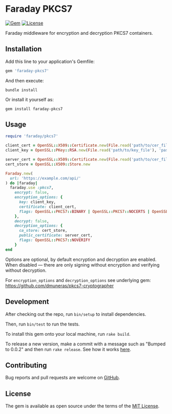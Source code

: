 # Faraday PKCS7

[![Gem](https://img.shields.io/gem/v/faraday-pkcs7.svg?style=flat-square)](https://rubygems.org/gems/faraday-pkcs7)
[![License](https://img.shields.io/github/license/AlexWayfer/faraday-pkcs7.svg?style=flat-square)](LICENSE.md)

Faraday middleware for encryption and decryption PKCS7 containers.

## Installation

Add this line to your application's Gemfile:

```ruby
gem 'faraday-pkcs7'
```

And then execute:

```shell
bundle install
```

Or install it yourself as:

```shell
gem install faraday-pkcs7
```

## Usage

```ruby
require 'faraday/pkcs7'

client_cert = OpenSSL::X509::Certificate.new(File.read('path/to/cer_file'))
client_key = OpenSSL::PKey::RSA.new(File.read('path/to/key_file'), 'passphrase or empty string')

server_cert = OpenSSL::X509::Certificate.new(File.read('path/to/cer_file'))
cert_store = OpenSSL::X509::Store.new

Faraday.new(
  url: 'https://example.com/api/'
) do |faraday|
  faraday.use :pkcs7,
    encrypt: false,
    encryption_options: {
      key: client_key,
      certificate: client_cert,
      flags: OpenSSL::PKCS7::BINARY | OpenSSL::PKCS7::NOCERTS | OpenSSL::PKCS7::NOCHAIN
    },
    decrypt: false,
    decryption_options: {
      ca_store: cert_store,
      public_certificate: server_cert,
      flags: OpenSSL::PKCS7::NOVERIFY
    }
end
```

Options are optional, by default encryption and decryption are enabled. When disabled — there are only signing
without encryption and verifying without decryption.

For `encryption_options` and `decryption_options` see underlying gem: https://github.com/dmuneras/pkcs7-cryptographer

## Development

After checking out the repo, run `bin/setup` to install dependencies.

Then, run `bin/test` to run the tests.

To install this gem onto your local machine, run `rake build`.

To release a new version, make a commit with a message such as "Bumped to 0.0.2" and then run `rake release`.
See how it works [here](https://bundler.io/guides/creating_gem.html#releasing-the-gem).

## Contributing

Bug reports and pull requests are welcome on [GitHub](https://github.com/AlexWayfer/faraday-pkcs7).

## License

The gem is available as open source under the terms of the [MIT License](https://opensource.org/licenses/MIT).
